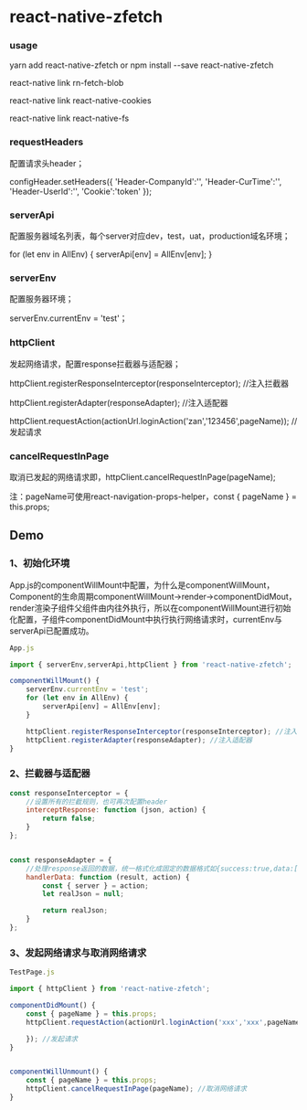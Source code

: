 # react-native-zfetch


### usage

yarn add react-native-zfetch or npm install --save react-native-zfetch

react-native link rn-fetch-blob

react-native link react-native-cookies

react-native link react-native-fs


### requestHeaders

配置请求头header；

configHeader.setHeaders({
    'Header-CompanyId':'',
    'Header-CurTime':'',
    'Header-UserId':'',
    'Cookie':'token'
});

### serverApi

配置服务器域名列表，每个server对应dev，test，uat，production域名环境；

for (let env in AllEnv) {
  serverApi[env] = AllEnv[env];
}

### serverEnv

配置服务器环境；

serverEnv.currentEnv = 'test'；

### httpClient

发起网络请求，配置response拦截器与适配器；

httpClient.registerResponseInterceptor(responseInterceptor); //注入拦截器

httpClient.registerAdapter(responseAdapter); //注入适配器

httpClient.requestAction(actionUrl.loginAction('zan','123456',pageName)); //发起请求

### cancelRequestInPage

取消已发起的网络请求即，httpClient.cancelRequestInPage(pageName);

注：pageName可使用react-navigation-props-helper，const { pageName } = this.props;



## Demo
### 1、初始化环境

App.js的componentWillMount中配置，为什么是componentWillMount，Component的生命周期componentWillMount->render->componentDidMout，render渲染子组件父组件由内往外执行，所以在componentWillMount进行初始化配置，子组件componentDidMount中执行执行网络请求时，currentEnv与serverApi已配置成功。

```javascript
App.js 

import { serverEnv,serverApi,httpClient } from 'react-native-zfetch';

componentWillMount() {
    serverEnv.currentEnv = 'test';
    for (let env in AllEnv) {
        serverApi[env] = AllEnv[env];
    }

    httpClient.registerResponseInterceptor(responseInterceptor); //注入拦截器
    httpClient.registerAdapter(responseAdapter); //注入适配器
}
```

### 2、拦截器与适配器

```javascript
const responseInterceptor = {
    //设置所有的拦截规则，也可再次配置header
    interceptResponse: function (json, action) {
        return false;
    }
};


const responseAdapter = {
    //处理response返回的数据，统一格式化成固定的数据格式如{success:true,data:[],message:'成功'}
    handlerData: function (result, action) {
        const { server } = action;
        let realJson = null;

        return realJson;
    }
};
```

### 3、发起网络请求与取消网络请求

```javascript
TestPage.js

import { httpClient } from 'react-native-zfetch';

componentDidMount() {
    const { pageName } = this.props;
    httpClient.requestAction(actionUrl.loginAction('xxx','xxx',pageName), (data) => {

    }); //发起请求
}


componentWillUnmount() {
    const { pageName } = this.props;
    httpClient.cancelRequestInPage(pageName); //取消网络请求
}
```
